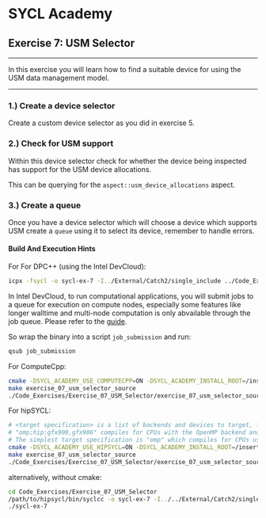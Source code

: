 # SYCL Academy

## Exercise 7: USM Selector
---

In this exercise you will learn how to find a suitable device for using the USM data management model.

---

### 1.) Create a device selector

Create a custom device selector as you did in exercise 5.

### 2.) Check for USM support

Within this device selector check for whether the device being inspected has
support for the USM device allocations.

This can be querying for the `aspect::usm_device_allocations` aspect.

### 3.) Create a queue

Once you have a device selector which will choose a device which supports USM
create a `queue` using it to select its device, remember to handle errors.


#### Build And Execution Hints

For For DPC++ (using the Intel DevCloud):
```sh
icpx -fsycl -o sycl-ex-7 -I../External/Catch2/single_include ../Code_Exercises/Exercise_07_USM_Selector/source.cpp
```
In Intel DevCloud, to run computational applications, you will submit jobs to a queue for execution on compute nodes,
especially some features like longer walltime and multi-node computation is only abvailable through the job queue.
Please refer to the [guide][devcloud-job-submission].

So wrap the binary into a script `job_submission` and run:
```sh
qsub job_submission
```

For ComputeCpp:
```sh
cmake -DSYCL_ACADEMY_USE_COMPUTECPP=ON -DSYCL_ACADEMY_INSTALL_ROOT=/insert/path/to/computecpp ..
make exercise_07_usm_selector_source
./Code_Exercises/Exercise_07_USM_Selector/exercise_07_usm_selector_source
```


For hipSYCL:
```sh
# <target specification> is a list of backends and devices to target, for example
# "omp;hip:gfx900,gfx906" compiles for CPUs with the OpenMP backend and for AMD Vega 10 (gfx900) and Vega 20 (gfx906) GPUs using the HIP backend.
# The simplest target specification is "omp" which compiles for CPUs using the OpenMP backend.
cmake -DSYCL_ACADEMY_USE_HIPSYCL=ON -DSYCL_ACADEMY_INSTALL_ROOT=/insert/path/to/hipsycl -DHIPSYCL_TARGETS="<target specification>" ..
make exercise_07_usm_selector_source
./Code_Exercises/Exercise_07_USM_Selector/exercise_07_usm_selector_source
```
alternatively, without cmake:
```sh
cd Code_Exercises/Exercise_07_USM_Selector
/path/to/hipsycl/bin/syclcc -o sycl-ex-7 -I../../External/Catch2/single_include --hipsycl-targets="<target specification>" source.cpp
./sycl-ex-7
```


[devcloud-job-submission]: https://devcloud.intel.com/oneapi/documentation/job-submission/
